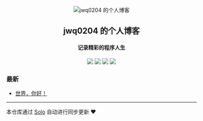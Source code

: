 <p align="center"><img alt="jwq0204 的个人博客" src="https://static.b3log.org/images/brand/solo-32.png"></p><h2 align="center">
jwq0204 的个人博客
</h2>

<h4 align="center">记录精彩的程序人生</h4>
<p align="center"><a title="jwq0204 的个人博客" target="_blank" href="https://github.com/jwq0204/solo-blog"><img src="https://img.shields.io/github/last-commit/jwq0204/solo-blog.svg?style=flat-square&color=FF9900"></a>
<a title="GitHub repo size in bytes" target="_blank" href="https://github.com/jwq0204/solo-blog"><img src="https://img.shields.io/github/repo-size/jwq0204/solo-blog.svg?style=flat-square"></a>
<a title="Solo Version" target="_blank" href="https://github.com/b3log/solo/releases"><img src="https://img.shields.io/badge/solo-3.6.4-f1e05a.svg?style=flat-square&color=blueviolet"></a>
<a title="Hits" target="_blank" href="https://github.com/b3log/hits"><img src="https://hits.b3log.org/jwq0204/solo-blog.svg"></a></p>

### 最新

* [世界，你好！](http://www.goddream.cn/hello-solo)



---

本仓库通过 [Solo](https://github.com/b3log/solo) 自动进行同步更新 ❤️ 